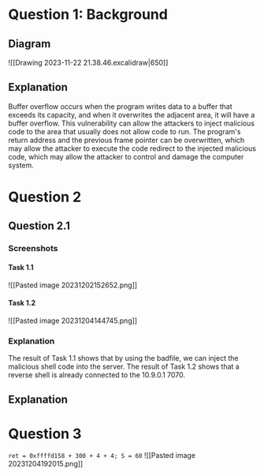 # Question 1: Background
## Diagram
![[Drawing 2023-11-22 21.38.46.excalidraw|650]]
## Explanation
Buffer overflow occurs when the program writes data to a buffer that exceeds its capacity, and when it overwrites the adjacent area, it will have a buffer overflow. This vulnerability can allow the attackers to inject malicious code to the area that usually does not allow code to run. The program's return address and the previous frame pointer can be overwritten, which may allow the attacker to execute the code redirect to the injected malicious code, which may allow the attacker to control and damage the computer system. 
# Question 2
## Question 2.1 
### Screenshots
#### Task 1.1
![[Pasted image 20231202152652.png]]
#### Task 1.2
![[Pasted image 20231204144745.png]]
### Explanation
The result of Task 1.1 shows that by using the badfile, we can inject the malicious shell code into the server. The result of Task 1.2 shows that a reverse shell is already connected to the 10.9.0.1 7070. 
## Explanation


# Question 3
`ret = 0xffffd158 + 300 + 4 + 4; S = 60`
![[Pasted image 20231204192015.png]]
